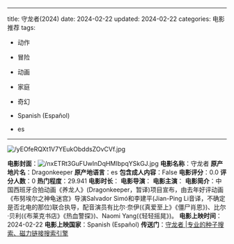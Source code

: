 
---
title: 守龙者(2024)
date: 2024-02-22
updated: 2024-02-22
categories: 电影推荐
tags:

- 动作
- 冒险
- 动画
- 家庭
- 奇幻

- Spanish (Español)
- es
---

<img src="https://image.tmdb.org/t/p/original/yEOfeRQXt1V7YEukObddsZOvCVf.jpg" alt="/yEOfeRQXt1V7YEukObddsZOvCVf.jpg" title="/yEOfeRQXt1V7YEukObddsZOvCVf.jpg">

**电影封面**：<img src="https://image.tmdb.org/t/p/w200/nxETRt3GuFUwInDqHMIbpqYSkGJ.jpg" alt="/nxETRt3GuFUwInDqHMIbpqYSkGJ.jpg" title="/nxETRt3GuFUwInDqHMIbpqYSkGJ.jpg">
**电影名称**：守龙者
**原产地片名**：Dragonkeeper
**原产地语言**：es
**包含成人内容**：False
**电影评分**：0.0
**评分人数**：0
**热门程度**：29.941
**电影时长**：
**电影导演**：
**电影主演**：
**电影简介**：中国西班牙合拍动画《养龙人》(Dragonkeeper，暂译)项目宣布，由去年好评动画《布努埃尔之神龟迷宫》导演Salvador Simó和李建平(Jian-Ping Li音译，不确定是否北电的那位)联合执导，配音演员有比尔·奈伊(《真爱至上》《僵尸肖恩》)、比尔·贝利(《布莱克书店》《热血警探》)、Naomi Yang(《轻轻摇晃》)。
**电影上映时间**：2024-02-22
**电影上映国家**：Spanish (Español)
**传送门**：[守龙者 |专业的种子搜索、磁力链接搜索引擎](https://movie.amd794.com:2083/?search=Dragonkeeper&ordering=&mode=match_phrase&page_size=10&page=1)

